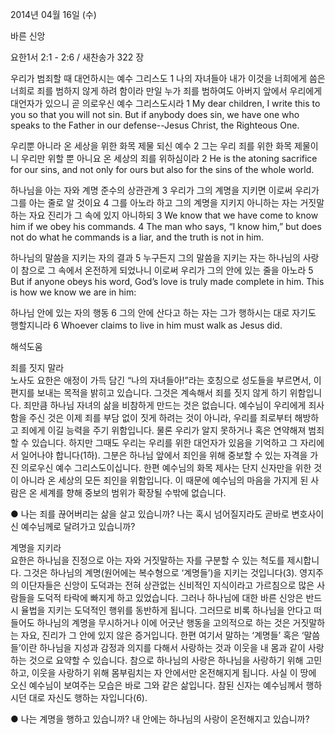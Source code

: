 2014년 04월 16일 (수)

바른 신앙



요한1서 2:1 - 2:6 / 새찬송가 322 장


우리가 범죄할 때 대언하시는 예수 그리스도
1 나의 자녀들아 내가 이것을 너희에게 씀은 너희로 죄를 범하지 않게 하려 함이라 만일 누가 죄를 범하여도 아버지 앞에서 우리에게 대언자가 있으니 곧 의로우신 예수 그리스도시라
1 My dear children, I write this to you so that you will not sin. But if anybody does sin, we have one who speaks to the Father in our defense--Jesus Christ, the Righteous One.   

우리뿐 아니라 온 세상을 위한 화목 제물 되신 예수
2 그는 우리 죄를 위한 화목 제물이니 우리만 위할 뿐 아니요 온 세상의 죄를 위하심이라 
2 He is the atoning sacrifice for our sins, and not only for ours but also for the sins of the whole world.   

하나님을 아는 자와 계명 준수의 상관관계
3 우리가 그의 계명을 지키면 이로써 우리가 그를 아는 줄로 알 것이요 4 그를 아노라 하고 그의 계명을 지키지 아니하는 자는 거짓말하는 자요 진리가 그 속에 있지 아니하되 
3 We know that we have come to know him if we obey his commands. 4 The man who says, “I know him,” but does not do what he commands is a liar, and the truth is not in him. 

하나님의 말씀을 지키는 자의 결과 
5 누구든지 그의 말씀을 지키는 자는 하나님의 사랑이 참으로 그 속에서 온전하게 되었나니 이로써 우리가 그의 안에 있는 줄을 아노라 
5 But if anyone obeys his word, God’s love is truly made complete in him. This is how we know we are in him:  

하나님 안에 있는 자의 행동
6 그의 안에 산다고 하는 자는 그가 행하시는 대로 자기도 행할지니라 
6 Whoever claims to live in him must walk as Jesus did.

해석도움





죄를 짓지 말라  
노사도 요한은 애정이 가득 담긴 “나의 자녀들아!”라는 호칭으로 성도들을 부르면서, 이 편지를 보내는 목적을 밝히고 있습니다. 그것은 계속해서 죄를 짓지 않게 하기 위함입니다. 죄만큼 하나님 자녀의 삶을 비참하게 만드는 것은 없습니다. 예수님이 우리에게 죄사함을 주신 것은 이제 죄를 부담 없이 짓게 하려는 것이 아니라, 우리를 죄로부터 해방하고 죄에게 이길 능력을 주기 위함입니다. 물론 우리가 알지 못하거나 혹은 연약해져 범죄할 수 있습니다. 하지만 그때도 우리는 우리를 위한 대언자가 있음을 기억하고 그 자리에서 일어나야 합니다(1하). 그분은 하나님 앞에서 죄인을 위해 중보할 수 있는 자격을 가진 의로우신 예수 그리스도이십니다. 한편 예수님의 화목 제사는 단지 신자만을 위한 것이 아니라 온 세상의 모든 죄인을 위함입니다. 이 때문에 예수님의 마음을 가지게 된 사람은 온 세계를 향해 중보의 범위가 확장될 수밖에 없습니다. 

● 나는 죄를 끊어버리는 삶을 살고 있습니까? 나는 혹시 넘어질지라도 곧바로 변호사이신 예수님께로 달려가고 있습니까?  

계명을 지키라  
요한은 하나님을 진정으로 아는 자와 거짓말하는 자를 구분할 수 있는 척도를 제시합니다. 그것은 하나님의 계명(원어에는 복수형으로 ‘계명들’)을 지키는 것입니다(3). 영지주의 이단자들은 신앙이 도덕과는 전혀 상관없는 신비적인 지식이라고 가르침으로 많은 사람들을 도덕적 타락에 빠지게 하고 있었습니다. 그러나 하나님에 대한 바른 신앙은 반드시 율법을 지키는 도덕적인 행위를 동반하게 됩니다. 그러므로 비록 하나님을 안다고 떠들어도 하나님의 계명을 무시하거나 이에 어긋난 행동을 고의적으로 하는 것은 거짓말하는 자요, 진리가 그 안에 있지 않은 증거입니다. 한편 여기서 말하는 ‘계명들’ 혹은 ‘말씀들’이란 하나님을 지성과 감정과 의지를 다해서 사랑하는 것과 이웃을 내 몸과 같이 사랑하는 것으로 요약할 수 있습니다. 참으로 하나님의 사랑은 하나님을 사랑하기 위해 고민하고, 이웃을 사랑하기 위해 몸부림치는 자 안에서만 온전해지게 됩니다. 사실 이 땅에 오신 예수님이 보여주는 모습은 바로 그와 같은 삶입니다. 참된 신자는 예수님께서 행하시던 대로 자신도 행하는 자입니다(6).  

● 나는 계명을 행하고 있습니까? 내 안에는 하나님의 사랑이 온전해지고 있습니까?